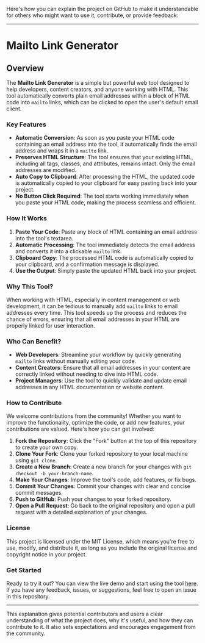 Here's how you can explain the project on GitHub to make it understandable for others who might want to use it, contribute, or provide feedback:

---

# Mailto Link Generator

## Overview

The **Mailto Link Generator** is a simple but powerful web tool designed to help developers, content creators, and anyone working with HTML. This tool automatically converts plain email addresses within a block of HTML code into `mailto` links, which can be clicked to open the user's default email client.

### Key Features

- **Automatic Conversion**: As soon as you paste your HTML code containing an email address into the tool, it automatically finds the email address and wraps it in a `mailto` link.
- **Preserves HTML Structure**: The tool ensures that your existing HTML, including all tags, classes, and attributes, remains intact. Only the email addresses are modified.
- **Auto Copy to Clipboard**: After processing the HTML, the updated code is automatically copied to your clipboard for easy pasting back into your project.
- **No Button Click Required**: The tool starts working immediately when you paste your HTML code, making the process seamless and efficient.

### How It Works

1. **Paste Your Code**: Paste any block of HTML containing an email address into the tool's textarea.
2. **Automatic Processing**: The tool immediately detects the email address and converts it into a clickable `mailto` link.
3. **Clipboard Copy**: The processed HTML code is automatically copied to your clipboard, and a confirmation message is displayed.
4. **Use the Output**: Simply paste the updated HTML back into your project.

### Why This Tool?

When working with HTML, especially in content management or web development, it can be tedious to manually add `mailto` links to email addresses every time. This tool speeds up the process and reduces the chance of errors, ensuring that all email addresses in your HTML are properly linked for user interaction.

### Who Can Benefit?

- **Web Developers**: Streamline your workflow by quickly generating `mailto` links without manually editing your code.
- **Content Creators**: Ensure that all email addresses in your content are correctly linked without needing to dive into HTML code.
- **Project Managers**: Use the tool to quickly validate and update email addresses in any HTML documentation or website content.

### How to Contribute

We welcome contributions from the community! Whether you want to improve the functionality, optimize the code, or add new features, your contributions are valued. Here's how you can get involved:

1. **Fork the Repository**: Click the "Fork" button at the top of this repository to create your own copy.
2. **Clone Your Fork**: Clone your forked repository to your local machine using `git clone`.
3. **Create a New Branch**: Create a new branch for your changes with `git checkout -b your-branch-name`.
4. **Make Your Changes**: Improve the tool's code, add features, or fix bugs.
5. **Commit Your Changes**: Commit your changes with clear and concise commit messages.
6. **Push to GitHub**: Push your changes to your forked repository.
7. **Open a Pull Request**: Go back to the original repository and open a pull request with a detailed explanation of your changes.

### License

This project is licensed under the MIT License, which means you're free to use, modify, and distribute it, as long as you include the original license and copyright notice in your project.

### Get Started

Ready to try it out? You can view the live demo and start using the tool [here](https://your-username.github.io/mailto-link-generator/). If you have any feedback, issues, or suggestions, feel free to open an issue in this repository.

---

This explanation gives potential contributors and users a clear understanding of what the project does, why it's useful, and how they can contribute to it. It also sets expectations and encourages engagement from the community.
